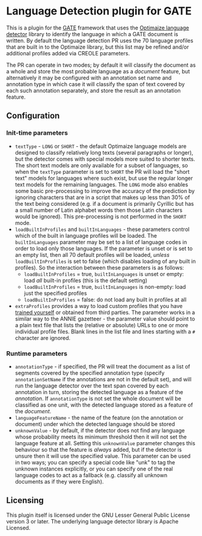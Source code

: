 # Language Detection plugin for GATE

This is a plugin for the [GATE](https://gate.ac.uk) framework that uses the [Optimaize language detector](https://github.com/optimaize/language-detector) library to identify the language in which a GATE document is written.  By default the language detection PR uses the 70 language profiles that are built in to the Optimaize library, but this list may be refined and/or additional profiles added via CREOLE parameters.

The PR can operate in two modes; by default it will classify the document as a whole and store the most probable language as a _document_ feature, but alternatively it may be configured with an annotation set name and annotation type in which case it will classify the span of text covered by each such annotation separately, and store the result as an annotation feature.

## Configuration

### Init-time parameters

- `textType` - `LONG` or `SHORT` - the default Optimaize language models are designed to classify relatively long texts (several paragraphs or longer), but the detector comes with special models more suited to shorter texts.  The short text models are only available for a subset of languages, so when the `textType` parameter is set to `SHORT` the PR will load the "short text" models for languages where such exist, but use the regular longer text models for the remaining languages.  The `LONG` mode also enables some basic pre-processing to improve the accuracy of the prediction by ignoring characters that are in a script that makes up less than 30% of the text being considered (e.g. if a document is primarily Cyrillic but has a small number of Latin alphabet words then those Latin characters would be ignored).  This pre-processing is not performed in the `SHORT` mode.
- `loadBuiltInProfiles` and `builtInLanguages` - these parameters control which of the built in language profiles will be loaded.  The `builtInLanguages` parameter may be set to a list of language codes in order to load only those languages.  If the parameter is unset or is set to an empty list, then all 70 default profiles will be loaded, _unless_ `loadBuiltInProfiles` is set to false (which disables loading of any built in profiles).  So the interaction between these parameters is as follows:
  - `loadBuiltInProfiles` = true, `builtInLanguages` is unset or empty: load _all_ built-in profiles (this is the default setting)
  - `loadBuiltInProfiles` = true, `builtInLanguages` is non-empty: load just the specified profiles
  - `loadBuiltInProfiles` = false: do not load any built in profiles at all
- `extraProfiles` provides a way to load custom profiles that you have [trained yourself](https://github.com/optimaize/language-detector/wiki/Creating-Language-Profiles) or obtained from third parties.  The parameter works in a similar way to the ANNIE gazetteer - the parameter value should point to a plain text file that lists the (relative or absolute) URLs to one or more individual profile files.  Blank lines in the list file and lines starting with a `#` character are ignored.

### Runtime parameters

- `annotationType` - if specified, the PR will treat the document as a list of segments covered by the specified annotation type (specify `annotationSetName` if the annotations are not in the default set), and will run the language detector over the text span covered by each annotation in turn, storing the detected language as a feature of the _annotation_.  If `annotationType` is not set the whole document will be classified as one unit, with the detected language stored as a feature of the _document_.
- `languageFeatureName` - the name of the feature (on the annotation or document) under which the detected language should be stored
- `unknownValue` - by default, if the detector does not find any language whose probability meets its minimum threshold then it will not set the language feature at all.  Setting this `unknownValue` parameter changes this behaviour so that the feature is _always_ added, but if the detector is unsure then it will use the specified value.  This parameter can be used in two ways; you can specify a special code like "unk" to tag the unknown instances explicitly, or you can specify one of the real language codes to act as a fallback (e.g. classify all unknown documents as if they were English).

## Licensing

This plugin itself is licensed under the GNU Lesser General Public License version 3 or later.  The underlying language detector library is Apache Licensed.